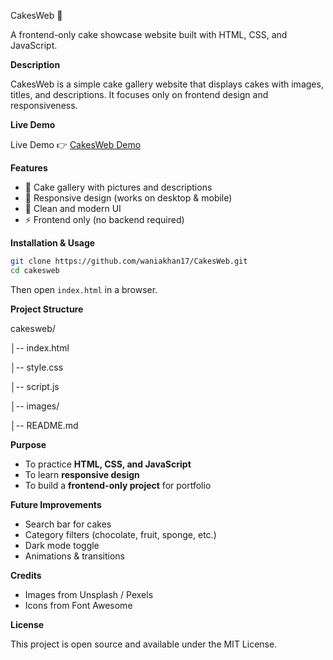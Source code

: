    
CakesWeb 🍰

A frontend-only cake showcase website built with HTML, CSS, and JavaScript.


**Description**

CakesWeb is a simple cake gallery website that displays cakes with images, titles, and descriptions. It focuses only on frontend design and responsiveness.


**Live Demo**

Live Demo 👉 [CakesWeb Demo](https://waniakhan17.github.io/CakesWeb/)


**Features**
- 🍫 Cake gallery with pictures and descriptions
- 📱 Responsive design (works on desktop & mobile)
- 🎨 Clean and modern UI
- ⚡ Frontend only (no backend required)

  
**Installation & Usage**
```bash
git clone https://github.com/waniakhan17/CakesWeb.git
cd cakesweb
```
Then open `index.html` in a browser.

**Project Structure**

cakesweb/

│-- index.html

│-- style.css

│-- script.js 

│-- images/

│-- README.md


**Purpose**
- To practice **HTML, CSS, and JavaScript**
- To learn **responsive design**
- To build a **frontend-only project** for portfolio

**Future Improvements**
- Search bar for cakes
- Category filters (chocolate, fruit, sponge, etc.)
- Dark mode toggle
- Animations & transitions

**Credits**
- Images from Unsplash / Pexels
- Icons from Font Awesome

  
**License**

This project is open source and available under the MIT License.




